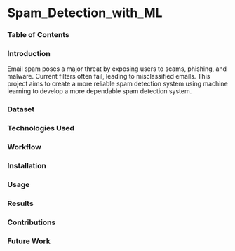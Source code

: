 # Spam_Detection_with_ML

### Table of Contents

### Introduction
Email spam poses a major threat by exposing users to scams, phishing, and malware. Current filters often fail, leading to misclassified emails. This project aims to create a more reliable spam detection system using machine learning to develop a more dependable spam detection system.

### Dataset

### Technologies Used

### Workflow
                         
### Installation

### Usage

### Results

### Contributions

### Future Work

